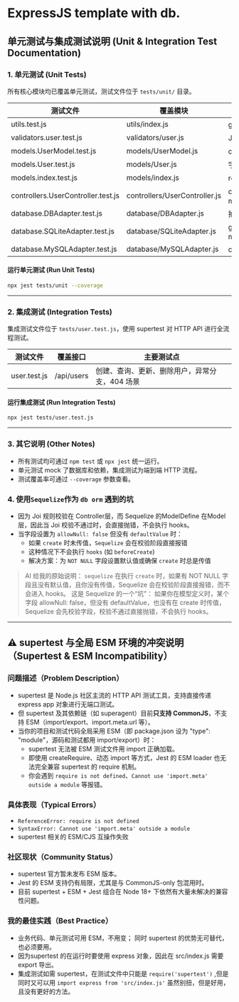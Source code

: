 # ExpressJS template with db.

## 单元测试与集成测试说明 (Unit & Integration Test Documentation)

### 1. 单元测试 (Unit Tests)

所有核心模块均已覆盖单元测试，测试文件位于 `tests/unit/` 目录。

| 测试文件 | 覆盖模块 | 主要测试点 |
|----------|----------|------------|
| utils.test.js | utils/index.js | generateRandomId 的长度、字符范围、唯一性 |
| validators.user.test.js | validators/user.js | Joi 校验规则的通过与失败场景 |
| models.UserModel.test.js | models/UserModel.js | create/read/update/delete 方法，mock dbAdapter |
| models.User.test.js | models/User.js | 字段校验、beforeCreate 钩子、Sequelize 校验 |
| models.index.test.js | models/index.js | registerModels 注册 User 模型 |
| controllers.UserController.test.js | controllers/UserController.js | createUser/getUser/updateUser/deleteUser/listUsers，mock userModel |
| database.DBAdapter.test.js | database/DBAdapter.js | 抽象方法抛出异常 |
| database.SQLiteAdapter.test.js | database/SQLiteAdapter.js | getModel、create、read、update、delete，mock models |
| database.MySQLAdapter.test.js | database/MySQLAdapter.js | create/read/update/delete，mock sequelize.models |

#### 运行单元测试 (Run Unit Tests)
```bash
npx jest tests/unit --coverage
```

---

### 2. 集成测试 (Integration Tests)

集成测试文件位于 `tests/user.test.js`，使用 supertest 对 HTTP API 进行全流程测试。

| 测试文件 | 覆盖接口 | 主要测试点 |
|----------|----------|------------|
| user.test.js | /api/users | 创建、查询、更新、删除用户，异常分支，404 场景 |

#### 运行集成测试 (Run Integration Tests)
```bash
npx jest tests/user.test.js
```

---

### 3. 其它说明 (Other Notes)
- 所有测试均可通过 `npm test` 或 `npx jest` 统一运行。
- 单元测试 mock 了数据库和依赖，集成测试为端到端 HTTP 流程。
- 测试覆盖率可通过 `--coverage` 参数查看。

### 4. 使用`Sequelize`作为 `db orm` 遇到的坑
- 因为 Joi 规则校验在 Controller层，而 Sequelize 的ModelDefine 在Model 层，因此当 Joi 校验不通过时，会直接抛错，不会执行 hooks。
- 当字段设置为 `allowNull: false` 但没有 `defaultValue` 时：
  - 如果 `create` 时未传值，`Sequelize` 会在校验阶段直接报错
  - 这种情况下不会执行 `hooks` (如 `beforeCreate`)
  - 解决方案：为 `NOT NULL` 字段设置默认值或确保 `create` 时总是传值

> AI 给我的原始说明：
  `sequelize` 在执行 `create` 时，如果有 NOT NULL 字段且没有默认值，且你没有传值，Sequelize 会在校验阶段直接报错，而不会进入 hooks。
  这是 Sequelize 的一个“坑”：
  如果你在模型定义时，某个字段 allowNull: false，但没有 defaultValue，也没有在 create 时传值，Sequelize 会先校验字段，校验不通过直接抛错，不会执行 hooks。

---

## ⚠️ supertest 与全局 ESM 环境的冲突说明（Supertest & ESM Incompatibility）

### 问题描述（Problem Description）
- supertest 是 Node.js 社区主流的 HTTP API 测试工具，支持直接传递 express app 对象进行无端口测试。
- 但 supertest 及其依赖链（如 superagent）目前**只支持 CommonJS**，不支持 ESM（import/export、import.meta.url 等）。
- 当你的项目和测试代码全局采用 ESM（即 package.json 设为 "type": "module"，源码和测试都用 import/export）时：
  - supertest 无法被 ESM 测试文件用 import 正确加载。
  - 即使用 createRequire、动态 import 等方式，Jest 的 ESM loader 也无法完全兼容 supertest 的 require 机制。
  - 你会遇到 `require is not defined`、`Cannot use 'import.meta' outside a module` 等报错。

### 具体表现（Typical Errors）
- `ReferenceError: require is not defined`
- `SyntaxError: Cannot use 'import.meta' outside a module`
- supertest 相关的 ESM/CJS 互操作失败

### 社区现状（Community Status）
- supertest 官方暂未发布 ESM 版本。
- Jest 的 ESM 支持仍有局限，尤其是与 CommonJS-only 包混用时。
- 目前 supertest + ESM + Jest 组合在 Node 18+ 下依然有大量未解决的兼容性问题。

### 我的最佳实践（Best Practice）
- 业务代码、单元测试可用 ESM，不用变； 同时 supertest 的优势无可替代，也必须要用。
- 因为supertest 的在运行时要使用 express 对象，因此在 src/index.js 需要 export 导出。
- 集成测试如需 supertest，在测试文件中只能是 `require('supertest')` ,但是同时又可以用 `import express from 'src/index.js'` 虽然别扭，但是好用，且没有更好的方法。


